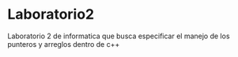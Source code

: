 # Laboratorio2
 Laboratorio 2 de informatica que busca especificar el manejo de los punteros y arreglos dentro de c++
